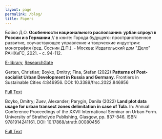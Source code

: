 ```yaml
---
layout: page
permalink: /blog/
title: Papers
---
```


Бойко Д.О. **Особенности национального расползания: урбан спроул в России и в Германии** // в книге: Города будущего: пространственное развитие, соучаствующее управление и творческие индустрии: монография (ред. Соснин Д.П.). - Москва: Издательский дом "Дело" РАНХиГС, 2021. - с. 94-112.

[E-library](https://elibrary.ru/item.asp?id=48240304&pff=1),
[ResearchGate](https://www.researchgate.net/publication/358549457_Osobennosti_nacionalnogo_raspolzania_urban_sproul_v_Rossii_i_v_Germanii)


Gerten, Christian; Boyko, Dmitry; Fina, Stefan (2022) **Patterns of Post-socialist Urban Development in Russia and Germany**. Frontiers in Sustainable Cities 4:846956. DOI: 10.3389/frsc.2022.846956

[Full Text](https://www.frontiersin.org/articles/10.3389/frsc.2022.846956/full)


Boyko, Dmitry; Zuev, Alexander; Parygin, Danila (2022) **Land plot data usage for urban transect zones delimitation in case of Tula**. In: Annual Conference Proceedings of the XXVII International Seminar on Urban Form. University of Strathclyde Publishing, Glasgow, pp. 837-846. ISBN 9781914241161. DOI: 10.17868/strath.00080456

[Full Text](https://strathprints.strath.ac.uk/80456/)
